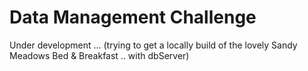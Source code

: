 # Data Management Challenge

Under development ... (trying to get a locally build of the lovely Sandy
Meadows Bed & Breakfast .. with dbServer)
